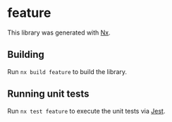 # feature

This library was generated with [Nx](https://nx.dev).

## Building

Run `nx build feature` to build the library.

## Running unit tests

Run `nx test feature` to execute the unit tests via [Jest](https://jestjs.io).
